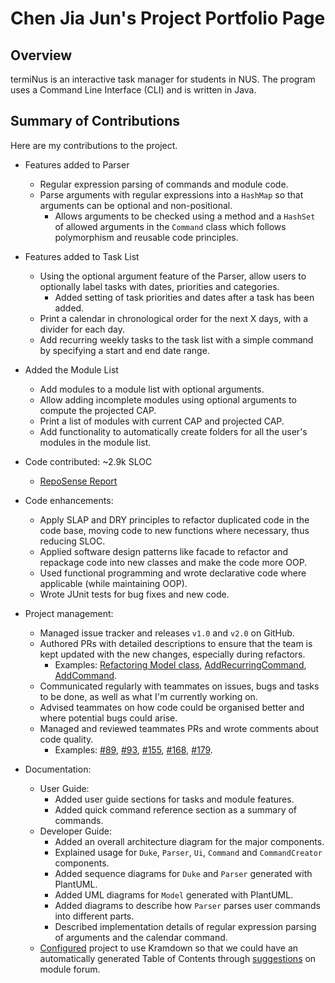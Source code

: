 # Chen Jia Jun's Project Portfolio Page

## Overview

termiNus is an interactive task manager for students in NUS. The program uses a Command Line Interface (CLI) and is written in Java.

## Summary of Contributions

Here are my contributions to the project.

- Features added to Parser
  - Regular expression parsing of commands and module code.
  - Parse arguments with regular expressions into a `HashMap` so that arguments can be optional and non-positional.
    - Allows arguments to be checked using a method and a `HashSet` of allowed arguments in the `Command` class which follows polymorphism and reusable code principles.

- Features added to Task List
  - Using the optional argument feature of the Parser, allow users to optionally label tasks with dates, priorities and categories.
    - Added setting of task priorities and dates after a task has been added.
  - Print a calendar in chronological order for the next X days, with a divider for each day.
  - Add recurring weekly tasks to the task list with a simple command by specifying a start and end date range.

- Added the Module List
  - Add modules to a module list with optional arguments.
  - Allow adding incomplete modules using optional arguments to compute the projected CAP.
  - Print a list of modules with current CAP and projected CAP.
  - Add functionality to automatically create folders for all the user's modules in the module list.

- Code contributed: ~2.9k SLOC
  - [RepoSense Report](https://nus-cs2113-ay2021s1.github.io/tp-dashboard/#breakdown=true&search=iamchenjiajun&sort=groupTitle&sortWithin=title&since=2020-09-27&timeframe=commit&mergegroup=&groupSelect=groupByRepos&checkedFileTypes=docs~functional-code~test-code~other&tabOpen=true&tabType=authorship&zFR=false&tabAuthor=iamchenjiajun&tabRepo=AY2021S1-CS2113-T14-3%2Ftp%5Bmaster%5D&authorshipIsMergeGroup=false&authorshipFileTypes=docs~functional-code~test-code~other)

- Code enhancements:
  - Apply SLAP and DRY principles to refactor duplicated code in the code base, moving code to new functions where necessary, thus reducing SLOC.
  - Applied software design patterns like facade to refactor and repackage code into new classes and make the code more OOP.
  - Used functional programming and wrote declarative code where applicable (while maintaining OOP).
  - Wrote JUnit tests for bug fixes and new code.

- Project management:
  - Managed issue tracker and releases `v1.0` and `v2.0` on GitHub.
  - Authored PRs with detailed descriptions to ensure that the team is kept updated with the new changes, especially during refactors.
    - Examples: 
    [Refactoring Model class](https://github.com/AY2021S1-CS2113-T14-3/tp/pull/146),
    [AddRecurringCommand](https://github.com/AY2021S1-CS2113-T14-3/tp/pull/90),
    [AddCommand](https://github.com/AY2021S1-CS2113-T14-3/tp/pull/22).
  - Communicated regularly with teammates on issues, bugs and tasks to be done, as well as what I'm currently working on.
  - Advised teammates on how code could be organised better and where potential bugs could arise.
  - Managed and reviewed teammates PRs and wrote comments about code quality.
    - Examples:
    [#89](https://github.com/AY2021S1-CS2113-T14-3/tp/pull/89),
    [#93](https://github.com/AY2021S1-CS2113-T14-3/tp/pull/93),
    [#155](https://github.com/AY2021S1-CS2113-T14-3/tp/pull/155),
    [#168](https://github.com/AY2021S1-CS2113-T14-3/tp/pull/168),
    [#179](https://github.com/AY2021S1-CS2113-T14-3/tp/pull/179).

- Documentation:
  - User Guide:
    - Added user guide sections for tasks and module features.
    - Added quick command reference section as a summary of commands.
  - Developer Guide:
    - Added an overall architecture diagram for the major components.
    - Explained usage for `Duke`, `Parser`, `Ui`, `Command` and `CommandCreator` components.
    - Added sequence diagrams for `Duke` and `Parser` generated with PlantUML.
    - Added UML diagrams for `Model` generated with PlantUML.
    - Added diagrams to describe how `Parser` parses user commands into different parts.
    - Described implementation details of regular expression parsing of arguments and the calendar command.
  - [Configured](https://github.com/AY2021S1-CS2113-T14-3/tp/pull/173) project to use Kramdown so that we could have an automatically generated Table of Contents through [suggestions](https://github.com/nus-cs2113-AY2021S1/forum/issues/108#issuecomment-716930261) on module forum.
